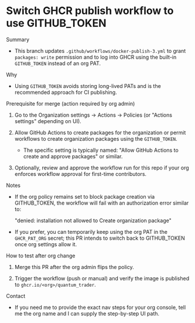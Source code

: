 # Switch GHCR publish workflow to use GITHUB_TOKEN

Summary

- This branch updates `.github/workflows/docker-publish-3.yml` to grant `packages: write` permission and to log into GHCR using the built-in `GITHUB_TOKEN` instead of an org PAT.

Why

- Using `GITHUB_TOKEN` avoids storing long-lived PATs and is the recommended approach for CI publishing.

Prerequisite for merge (action required by org admin)

1. Go to the Organization settings -> Actions -> Policies (or "Actions settings" depending on UI).

2. Allow GitHub Actions to create packages for the organization or permit workflows to create organization packages using the `GITHUB_TOKEN`.

   - The specific setting is typically named: "Allow GitHub Actions to create and approve packages" or similar.

3. Optionally, review and approve the workflow run for this repo if your org enforces workflow approval for first-time contributors.

Notes

- If the org policy remains set to block package creation via GITHUB_TOKEN, the workflow will fail with an authorization error similar to:

  "denied: installation not allowed to Create organization package"

- If you prefer, you can temporarily keep using the org PAT in the `GHCR_PAT_ORG` secret; this PR intends to switch back to GITHUB_TOKEN once org settings allow it.

How to test after org change

1. Merge this PR after the org admin flips the policy.

2. Trigger the workflow (push or manual) and verify the image is published to `ghcr.io/<org>/quantum_trader`.

Contact

- If you need me to provide the exact nav steps for your org console, tell me the org name and I can supply the step-by-step UI path.
